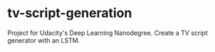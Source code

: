 # tv-script-generation
Project for Udacity's Deep Learning Nanodegree. Create a TV script generator with an LSTM.
